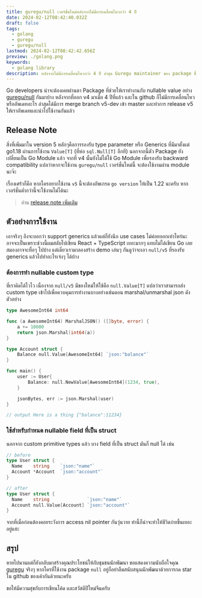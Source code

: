 ```yaml
---
title: guregu/null เวอร์ชั่นใหม่หลังจากไม่มีการเคลื่อนไหวกว่า 4 ปี
date: 2024-02-12T08:42:40.032Z
draft: false
tags:
  - golang
  - guregu
  - guregu/null
lastmod: 2024-02-12T08:42:42.656Z
preview: ./golang.png
keywords:
  - golang library
description: หลังจากไม่มีการเคลื่อนไหวกว่า 4 ปี ล่าสุด Guregu maintainer ของ package ชื่อดังอย่าง null ได้ merge และ release โค้ดเวอร์ชั่น 5 ที่ซัพพอร์ต Type Parameter แล้ว
---
```


Go developers น่าจะต้องเคยผ่านตา Package ที่ช่วยให้เราทำงานกับ nullable value อย่าง [guregu/null](https://github.com/guregu/null) กันมาบ้าง หลังจากที่ออก v4 มาเมื่อ 4 ปีที่แล้ว และใน github ก็ไม่มีการเคลื่อนไหวหรืออัพเดทอะไร ล่าสุดได้มีการ merge branch v5-dev เข้า master และทำการ release v5 ให้เราอัพเดทและนำไปใช้งานกันแล้ว

## Release Note

สิ่งที่เพิ่มมาใน version 5 หลักๆคือการรองรับ type parameter หรือ Generics ที่มีมาตั้งแต่ go1.18 ผ่านการใช้งาน `Value[T]` (ที่ห่อ `sql.Null[T]` อีกที) นอกจากนี้ตัว Package ยังเปลี่ยนเป็น Go Module แล้ว จากที่ v4 นั้นยังไม่ได้ใช้ Go Module เพื่อรองรับ backward compatibility แปลว่าหากจะใช้งาน `guregu/null` เวอร์ชั่นใหม่นี้ จะต้องใช้งานผ่าน module นะจ๊ะ

เรื่องเศร้าก็คือ หากใครอยากใช้งาน `v5` นี้จะต้องอัพเกรด `go version` ให้เป็น 1.22 นะครับ หากเวอร์ชั่นต่ำกว่านี้จะใช้งานไม่ได้นะ

> อ่าน [release note เพิ่มเติม](https://github.com/guregu/null/releases/tag/v5.0.0)

## ตัวอย่างการใช้งาน

เอาจริงๆ ถึงจะบอกว่า support generics แล้วแต่ก็ยังนึก use cases ไม่ค่อยออกเท่าไหร่นะ อาจจะเป็นเพราะช่วงนี้ผมสลับไปเขียน React + TypeScript เยอะมากๆ แทบไม่ได้เขียน Go เลย สมองอาจจะทื่อๆ ไปบ้าง แต่เดี๋ยวเรามาลองสร้าง demo เล่นๆ กันดูว่าจะเอา `null/v5` ที่รองรับ generics แล้วไปทำอะไรเจ๋งๆ ได้บ้าง

### ต้องการทำ nullable custom type

ที่เราคิดได้ไวไว เนื่องจาก `null/v5` มีของใหม่ให้ใช้คือ `null.Value[T]` แปลว่าเราสามารถส่ง custom type เข้าไปเพื่อควบคุมการทำงานบางอย่างเช่นตอน marshal/unmarshal json ดังตัวอย่าง

```go
type AwesomeInt64 int64

func (a AwesomeInt64) MarshalJSON() ([]byte, error) {
	a += 10000
	return json.Marshal(int64(a))
}

type Account struct {
	Balance null.Value[AwesomeInt64] `json:"balance"`
}

func main() {
	user := User{
		Balance: null.NewValue[AwesomeInt64](1234, true),
	}

	jsonBytes, err := json.Marshal(user)
}

// output Here is a thing {"balance":11234}
```

### ใช้สำหรับกำหนด nullable field ที่เป็น struct

นอกจาก custom primitive types แล้ว บาง field ที่เป็น struct มันก็ null ได้ เช่น

```go
// before
type User struct {
  Name    string    `json:"name"`
  Account *Account  `json:"account"`
}

// after
type User struct {
  Name    string              `json:"name"`
  Account null.Value[Account] `json:"account"`
}
```

จากที่เมื่อก่อนต้องคอยระวังการ access nil pointer กันวุ่นวาย ท่านี้ก็น่าจะทำให้ชีวิตง่ายขึ้นเยอะอยู่แฮะ

## สรุป

หายไปนานแต่ก็ยังกลับมาสร้างคุณประโยชน์ให้กับชุมชนนักพัฒนา ขอแสดงความนับถือใจคุณ [guregu](https://github.com/guregu) จริงๆ หากใครที่ใช้งาน package `null` อยู่ก็อย่าลืมสนับสนุนนักพัฒนาด้วยการกด star ใน github ของเค้ากันด้วยนะครับ

ขอให้มีความสุขกับการเขียนโค้ด และสวัสดีปีใหม่จีนครับ
